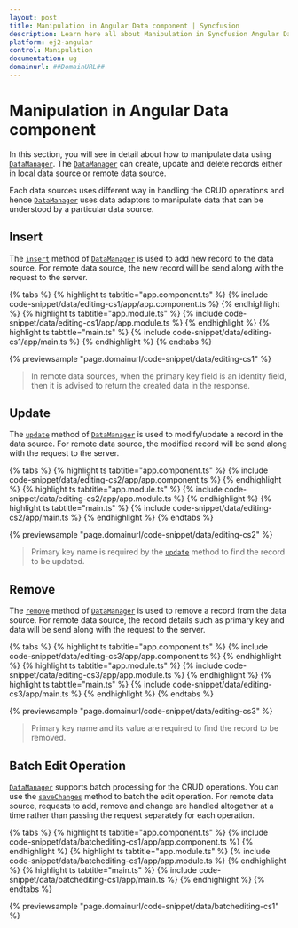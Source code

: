 ```yaml
---
layout: post
title: Manipulation in Angular Data component | Syncfusion
description: Learn here all about Manipulation in Syncfusion Angular Data component of Syncfusion Essential JS 2 and more.
platform: ej2-angular
control: Manipulation 
documentation: ug
domainurl: ##DomainURL##
---
```


# Manipulation in Angular Data component

In this section, you will see in detail about how to manipulate data using
[`DataManager`](https://ej2.syncfusion.com/documentation/api/data/dataManager/). The [`DataManager`](https://ej2.syncfusion.com/documentation/api/data/dataManager/) can create, update and
delete records either in local data source or remote data source.

Each data sources uses different way in handling the CRUD operations and hence
[`DataManager`](https://ej2.syncfusion.com/documentation/api/data/dataManager/) uses data adaptors to manipulate data that can be understood by a particular data source.

## Insert

The [`insert`](https://ej2.syncfusion.com/documentation/api/data/dataManager/#insert) method of [`DataManager`](https://ej2.syncfusion.com/documentation/api/data/dataManager/)
is used to add new record to the data source. For remote data source, the new record will be send along with the request to the server.

{% tabs %}
{% highlight ts tabtitle="app.component.ts" %}
{% include code-snippet/data/editing-cs1/app/app.component.ts %}
{% endhighlight %}
{% highlight ts tabtitle="app.module.ts" %}
{% include code-snippet/data/editing-cs1/app/app.module.ts %}
{% endhighlight %}
{% highlight ts tabtitle="main.ts" %}
{% include code-snippet/data/editing-cs1/app/main.ts %}
{% endhighlight %}
{% endtabs %}
  
{% previewsample "page.domainurl/code-snippet/data/editing-cs1" %}

> In remote data sources, when the primary key field is an identity field, then it is advised to
return the created data in the response.

## Update

The [`update`](https://ej2.syncfusion.com/documentation/api/data/dataManager/#update) method of [`DataManager`](https://ej2.syncfusion.com/documentation/api/data/dataManager/)
is used to modify/update a record in the data source. For remote data source, the modified
record will be send along with the request to the server.

{% tabs %}
{% highlight ts tabtitle="app.component.ts" %}
{% include code-snippet/data/editing-cs2/app/app.component.ts %}
{% endhighlight %}
{% highlight ts tabtitle="app.module.ts" %}
{% include code-snippet/data/editing-cs2/app/app.module.ts %}
{% endhighlight %}
{% highlight ts tabtitle="main.ts" %}
{% include code-snippet/data/editing-cs2/app/main.ts %}
{% endhighlight %}
{% endtabs %}
  
{% previewsample "page.domainurl/code-snippet/data/editing-cs2" %}

> Primary key name is required by the [`update`](https://ej2.syncfusion.com/documentation/api/data/dataManager/#update) method to find the record to be updated.

## Remove

The [`remove`](https://ej2.syncfusion.com/documentation/api/data/dataManager/#remove) method of [`DataManager`](https://ej2.syncfusion.com/documentation/api/data/dataManager/)
is used to remove a record from the data source. For remote data source, the record details
such as primary key and data will be send along with the request to the server.

{% tabs %}
{% highlight ts tabtitle="app.component.ts" %}
{% include code-snippet/data/editing-cs3/app/app.component.ts %}
{% endhighlight %}
{% highlight ts tabtitle="app.module.ts" %}
{% include code-snippet/data/editing-cs3/app/app.module.ts %}
{% endhighlight %}
{% highlight ts tabtitle="main.ts" %}
{% include code-snippet/data/editing-cs3/app/main.ts %}
{% endhighlight %}
{% endtabs %}
  
{% previewsample "page.domainurl/code-snippet/data/editing-cs3" %}

> Primary key name and its value are required to find the record to be removed.

## Batch Edit Operation

[`DataManager`](https://ej2.syncfusion.com/documentation/api/data/dataManager/) supports batch processing for the CRUD operations. You
can use the [`saveChanges`](https://ej2.syncfusion.com/documentation/api/data/dataManager/#savechanges) method to batch the edit
operation. For remote data source, requests to add, remove and change are handled altogether at
a time rather than passing the request separately for each operation.

{% tabs %}
{% highlight ts tabtitle="app.component.ts" %}
{% include code-snippet/data/batchediting-cs1/app/app.component.ts %}
{% endhighlight %}
{% highlight ts tabtitle="app.module.ts" %}
{% include code-snippet/data/batchediting-cs1/app/app.module.ts %}
{% endhighlight %}
{% highlight ts tabtitle="main.ts" %}
{% include code-snippet/data/batchediting-cs1/app/main.ts %}
{% endhighlight %}
{% endtabs %}
  
{% previewsample "page.domainurl/code-snippet/data/batchediting-cs1" %}